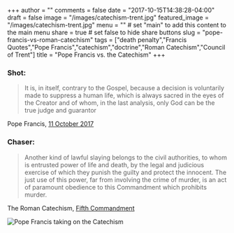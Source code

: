 +++
author = ""
comments = false
date = "2017-10-15T14:38:28-04:00"
draft = false
image = "/images/catechism-trent.jpg"
featured_image = "/images/catechism-trent.jpg"
menu = ""		# set "main" to add this content to the main menu
share = true	# set false to hide share buttons
slug = "pope-francis-vs-roman-catechism"
tags = ["death penalty","Francis Quotes","Pope Francis","catechism","doctrine","Roman Catechism","Council of Trent"]
title = "Pope Francis vs. the Catechism"
+++

### Shot:

> It is, in itself, contrary to the Gospel, because a decision is
> voluntarily made to suppress a human life, which is always sacred in the
> eyes of the Creator and of whom, in the last analysis, only God can be
> the true judge and guarantor

Pope Francis, [11 October
2017](https://cnstopstories.com/2017/10/11/death-penalty-is-contrary-to-the-gospel-pope-says/)

### Chaser:

> Another kind of lawful slaying belongs to the civil authorities, to
> whom is entrusted power of life and death, by the legal and judicious
> exercise of which they punish the guilty and protect the innocent. The
> just use of this power, far from involving the crime of murder, is an
> act of paramount obedience to this Commandment which prohibits murder.

The Roman Catechism, [Fifth
Commandment](http://catholicapologetics.info/thechurch/catechism/TenCommandments-fifth.shtml)

![Pope Francis taking on the
Catechism](/images/pope-francis-finger-tumblr.jpg)
